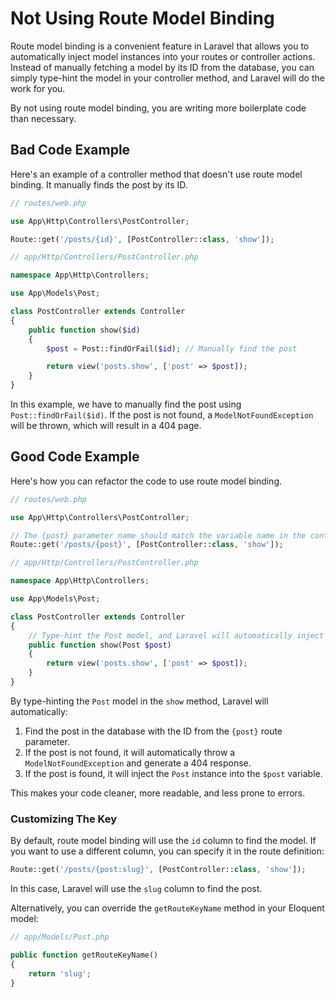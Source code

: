 # Not Using Route Model Binding

Route model binding is a convenient feature in Laravel that allows you to automatically inject model instances into your routes or controller actions. Instead of manually fetching a model by its ID from the database, you can simply type-hint the model in your controller method, and Laravel will do the work for you.

By not using route model binding, you are writing more boilerplate code than necessary.

## Bad Code Example

Here's an example of a controller method that doesn't use route model binding. It manually finds the post by its ID.

```php
// routes/web.php

use App\Http\Controllers\PostController;

Route::get('/posts/{id}', [PostController::class, 'show']);
```

```php
// app/Http/Controllers/PostController.php

namespace App\Http\Controllers;

use App\Models\Post;

class PostController extends Controller
{
    public function show($id)
    {
        $post = Post::findOrFail($id); // Manually find the post

        return view('posts.show', ['post' => $post]);
    }
}
```

In this example, we have to manually find the post using `Post::findOrFail($id)`. If the post is not found, a `ModelNotFoundException` will be thrown, which will result in a 404 page.

## Good Code Example

Here's how you can refactor the code to use route model binding.

```php
// routes/web.php

use App\Http\Controllers\PostController;

// The {post} parameter name should match the variable name in the controller method.
Route::get('/posts/{post}', [PostController::class, 'show']);
```

```php
// app/Http/Controllers/PostController.php

namespace App\Http\Controllers;

use App\Models\Post;

class PostController extends Controller
{
    // Type-hint the Post model, and Laravel will automatically inject the instance.
    public function show(Post $post)
    {
        return view('posts.show', ['post' => $post]);
    }
}
```

By type-hinting the `Post` model in the `show` method, Laravel will automatically:
1.  Find the post in the database with the ID from the `{post}` route parameter.
2.  If the post is not found, it will automatically throw a `ModelNotFoundException` and generate a 404 response.
3.  If the post is found, it will inject the `Post` instance into the `$post` variable.

This makes your code cleaner, more readable, and less prone to errors.

### Customizing The Key

By default, route model binding will use the `id` column to find the model. If you want to use a different column, you can specify it in the route definition:

```php
Route::get('/posts/{post:slug}', [PostController::class, 'show']);
```

In this case, Laravel will use the `slug` column to find the post.

Alternatively, you can override the `getRouteKeyName` method in your Eloquent model:

```php
// app/Models/Post.php

public function getRouteKeyName()
{
    return 'slug';
}
```
